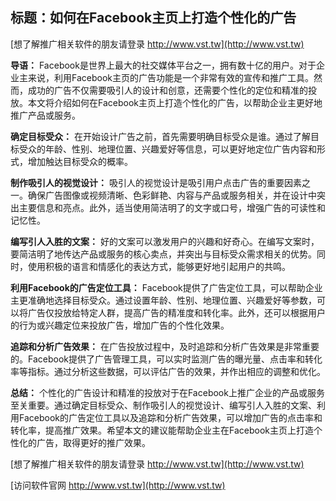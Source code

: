## **标题：如何在Facebook主页上打造个性化的广告**

[想了解推广相关软件的朋友请登录 http://www.vst.tw](http://www.vst.tw)

**导语：**
Facebook是世界上最大的社交媒体平台之一，拥有数十亿的用户。对于企业主来说，利用Facebook主页的广告功能是一个非常有效的宣传和推广工具。然而，成功的广告不仅需要吸引人的设计和创意，还需要个性化的定位和精准的投放。本文将介绍如何在Facebook主页上打造个性化的广告，以帮助企业主更好地推广产品或服务。

**确定目标受众：**
在开始设计广告之前，首先需要明确目标受众是谁。通过了解目标受众的年龄、性别、地理位置、兴趣爱好等信息，可以更好地定位广告内容和形式，增加触达目标受众的概率。

**制作吸引人的视觉设计：**
吸引人的视觉设计是吸引用户点击广告的重要因素之一。确保广告图像或视频清晰、色彩鲜艳、内容与产品或服务相关，并在设计中突出主要信息和亮点。此外，适当使用简洁明了的文字或口号，增强广告的可读性和记忆性。

**编写引人入胜的文案：**
好的文案可以激发用户的兴趣和好奇心。在编写文案时，要简洁明了地传达产品或服务的核心卖点，并突出与目标受众需求相关的优势。同时，使用积极的语言和情感化的表达方式，能够更好地引起用户的共鸣。

**利用Facebook的广告定位工具：**
Facebook提供了广告定位工具，可以帮助企业主更准确地选择目标受众。通过设置年龄、性别、地理位置、兴趣爱好等参数，可以将广告仅投放给特定人群，提高广告的精准度和转化率。此外，还可以根据用户的行为或兴趣定位来投放广告，增加广告的个性化效果。

**追踪和分析广告效果：**
在广告投放过程中，及时追踪和分析广告效果是非常重要的。Facebook提供了广告管理工具，可以实时监测广告的曝光量、点击率和转化率等指标。通过分析这些数据，可以评估广告的效果，并作出相应的调整和优化。

**总结：**
个性化的广告设计和精准的投放对于在Facebook上推广企业的产品或服务至关重要。通过确定目标受众、制作吸引人的视觉设计、编写引人入胜的文案、利用Facebook的广告定位工具以及追踪和分析广告效果，可以增加广告的点击率和转化率，提高推广效果。希望本文的建议能帮助企业主在Facebook主页上打造个性化的广告，取得更好的推广效果。

[想了解推广相关软件的朋友请登录 http://www.vst.tw](http://www.vst.tw)


[访问软件官网 http://www.vst.tw](http://www.vst.tw)
